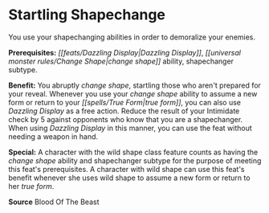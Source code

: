 ﻿---
cssclass: [feats]

---
# Startling Shapechange

You use your shapechanging abilities in order to demoralize your enemies.

**Prerequisites:** _[[feats/Dazzling Display|Dazzling Display]]_, _[[universal monster rules/Change Shape|change shape]]_ ability, shapechanger subtype.

**Benefit:** You abruptly _change shape_, startling those who aren't prepared for your reveal. Whenever you use your _change shape_ ability to assume a new form or return to your _[[spells/True Form|true form]]_, you can also use _Dazzling Display_ as a free action. Reduce the result of your Intimidate check by 5 against opponents who know that you are a shapechanger. When using _Dazzling Display_ in this manner, you can use the feat without needing a weapon in hand.

**Special:** A character with the wild shape class feature counts as having the _change shape_ ability and shapechanger subtype for the purpose of meeting this feat's prerequisites. A character with wild shape can use this feat's benefit whenever she uses wild shape to assume a new form or return to her _true form_.

**Source** Blood Of The Beast